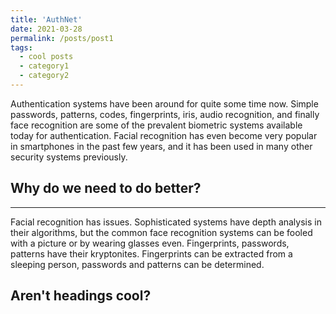 ```yaml
---
title: 'AuthNet'
date: 2021-03-28
permalink: /posts/post1
tags:
  - cool posts
  - category1
  - category2
---
```


Authentication systems have been around for quite some time now. Simple passwords, patterns, codes, fingerprints, iris, audio recognition, and finally face recognition are some of the prevalent biometric systems available today for authentication. Facial recognition has even become very popular in smartphones in the past few years, and it has been used in many other security systems previously.

## Why do we need to do better?
---
Facial recognition has issues. Sophisticated systems have depth analysis in their algorithms, but the common face recognition systems can be fooled with a picture or by wearing glasses even. Fingerprints, passwords, patterns have their kryptonites. Fingerprints can be extracted from a sleeping person, passwords and patterns can be determined.


Aren't headings cool?
------
